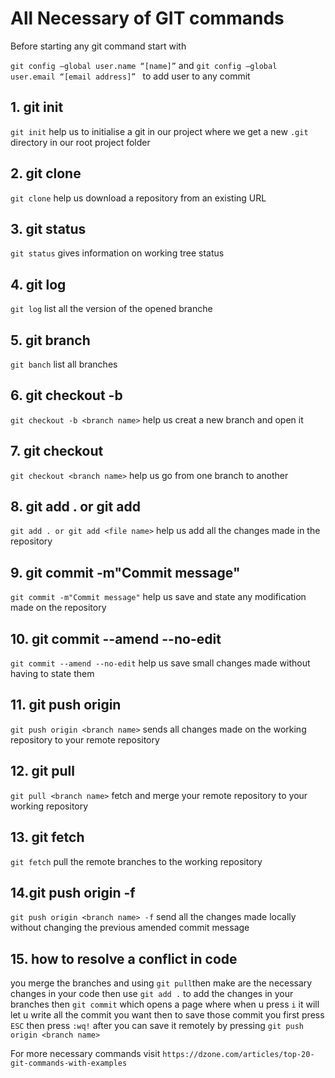 # All Necessary of GIT commands

Before starting any git command start with 

`git config –global user.name “[name]”` and `git config –global user.email “[email address]” ` to add user to any commit

## 1. git init
`git init` help us to initialise a git in our project where we get a new ``.git`` directory in our root project folder

## 2. git clone
`git clone` help us download a repository from an existing URL

## 3. git status
`git status` gives  information on working tree status

## 4. git log
`git log` list all the version of the opened branche


## 5. git branch
`git banch` list all branches 


## 6. git checkout -b <branch name>
`git checkout -b <branch name>` help us creat a new branch and open it


## 7. git checkout <branch name>
`git checkout <branch name>` help us go from one branch to another


## 8. git add . or git add <file name>
`git add . or git add <file name>` help us add all the changes made in the repository

## 9. git commit -m"Commit message"
`git commit -m"Commit message"` help us save and state any modification made on the repository


## 10. git commit --amend --no-edit
`git commit --amend --no-edit` help us save small changes made without having to state them 


## 11. git push origin <branch name>
`git push origin <branch name>` sends all changes made on the working repository to your remote repository


## 12. git pull <branch name>
`git pull <branch name>` fetch and merge your remote repository to your working repository


## 13. git fetch
`git fetch` pull the remote branches to the working repository


## 14.git push origin <branch name> -f
 `git push origin <branch name> -f` send all the changes made locally without changing the previous amended commit message 

## 15. how to resolve a conflict in code
you merge the branches and using `git pull`then make are the necessary changes in your code then use `git add .` to add the changes in your branches then `git commit` which opens a page where when u press `i` it will let u write all the commit you want then to save those commit you first press `ESC` then press `:wq!` after you can save it remotely by pressing `git push origin <branch name>`

For more necessary commands visit 
`https://dzone.com/articles/top-20-git-commands-with-examples`
